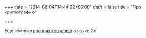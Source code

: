 +++
date = "2014-09-04T14:44:02+03:00"
draft = false
title = "Про криптографию"

+++

<p>Еще немного <a href="http://vluxe.io/golang-crypto.html">про криптографию</a> в языке Go.</p>

